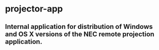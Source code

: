 # projector-app

## Internal application for distribution of Windows and OS X versions of the NEC remote projection application.
